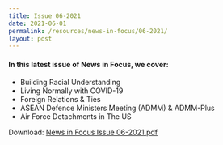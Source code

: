 ```yaml
---
title: Issue 06-2021
date: 2021-06-01
permalink: /resources/news-in-focus/06-2021/
layout: post
---
```

#### In this latest issue of News in Focus, we cover:
* Building Racial Understanding
* Living Normally with COVID-19
* Foreign Relations & Ties
* ASEAN Defence Ministers Meeting (ADMM) &
ADMM-Plus
* Air Force Detachments in The US


Download:
[News in Focus Issue 06-2021.pdf](/files/news-in-focus/2021/News%20In%20Focus%2006-2021.pdf)